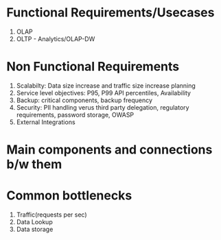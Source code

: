 # Functional Requirements/Usecases
1. OLAP
2. OLTP - Analytics/OLAP-DW 

# Non Functional Requirements
   1. Scalabilty: Data size increase and traffic size increase planning
   2. Service level objectives: P95, P99 API percentiles, Availability
   3. Backup: critical components, backup frequency
   4. Security: PII handling verus third party delegation, regulatory requirements, password storage, OWASP
   5. External Integrations

# Main components and connections b/w them

# Common bottlenecks
1. Traffic(requests per sec)
2. Data Lookup
3. Data storage

